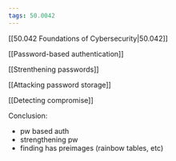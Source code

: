 ```yaml
---
tags: 50.0042
---
```

[[50.042 Foundations of Cybersecurity|50.042]]

[[Password-based authentication]]

[[Strenthening passwords]]

[[Attacking password storage]]

[[Detecting compromise]]

Conclusion:
- pw based auth
- strengthening pw
- finding has preimages (rainbow tables, etc)